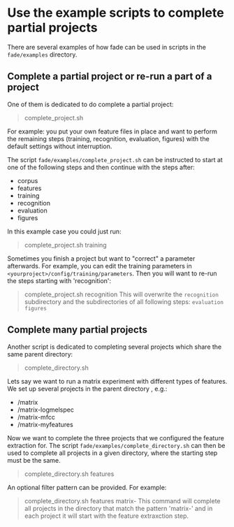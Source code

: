 # Use the example scripts to complete partial projects

There are several examples of how fade can be used in scripts in the `fade/examples` directory.


## Complete a partial project or re-run a part of a project
One of them is dedicated to do complete a partial project:
> complete_project.sh

For example: you put your own feature files in place and want to perform the remaining steps (training, recognition, evaluation, figures) with the default settings without interruption.

The script `fade/examples/complete_project.sh` can be instructed to start at one of the following steps and then continue with the steps after:
- corpus
- features
- training
- recognition
- evaluation
- figures

In this example case you could just run:
> complete_project.sh <yourproject> training

Sometimes you finish a project but want to "correct" a parameter afterwards.
For example, you can edit the training parameters in `<yourproject>/config/training/parameters`.
Then you will want to re-run the steps starting with 'recognition':
> complete_project.sh <yourproject> recognition
This will overwrite the `recognition` subdirectory and the subdirectories of all following steps: `evaluation` `figures`


## Complete many partial projects
Another script is dedicated to completing several projects which share the same parent directory:
> complete_directory.sh

Lets say we want to run a matrix experiment with different types of features.
We set up several projects in the parent directory <projects>, e.g.:
- <projects>/matrix
- <projects>/matrix-logmelspec
- <projects>/matrix-mfcc
- <projects>/matrix-myfeatures

Now we want to complete the three projects that we configured the feature extraction for.
The script `fade/examples/complete_directory.sh` can then be used to complete all projects in a given directory, where the starting step must be the same.
> complete_directory.sh <projects> features

An optional filter pattern can be provided.
For example:
> complete_directory.sh <projects> features matrix-
This command will complete all projects in the <projects> directory that match the pattern 'matrix-' and in each project it will start with the feature extraxction step.



